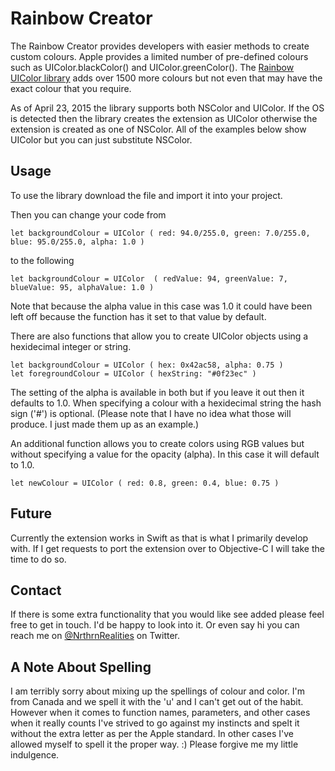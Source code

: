 # Rainbow Creator 

The Rainbow Creator provides developers with easier methods to create custom colours.  Apple provides a limited number of pre-defined colours such as UIColor.blackColor() and UIColor.greenColor().  The [Rainbow UIColor library](https://github.com/NorthernRealities/Rainbow) adds over 1500 more colours but not even that may have the exact colour that you require.  

As of April 23, 2015 the library supports both NSColor and UIColor.  If the OS is detected then the library creates the extension as UIColor otherwise the extension is created as one of NSColor.  All of the examples below show UIColor but you can just substitute NSColor.

## Usage

To use the library download the file and import it into your project.  

Then you can change your code from

	let backgroundColour = UIColor ( red: 94.0/255.0, green: 7.0/255.0, blue: 95.0/255.0, alpha: 1.0 )

to the following

	let backgroundColour = UIColor  ( redValue: 94, greenValue: 7, blueValue: 95, alphaValue: 1.0 )

Note that because the alpha value in this case was 1.0 it could have been left off because the function has it set to that value by default.

There are also functions that allow you to create UIColor objects using a hexidecimal integer or string.

	let backgroundColour = UIColor ( hex: 0x42ac58, alpha: 0.75 )
	let foregroundColour = UIColor ( hexString: "#0f23ec" )
	
The setting of the alpha is available in both but if you leave it out then it defaults to 1.0.  When specifying a colour with a hexidecimal string the hash sign ('#') is optional. (Please note that I have no idea what those will produce.  I just made them up as an example.)

An additional function allows you to create colors using RGB values but without specifying a value for the opacity (alpha).  In this case it will default to 1.0.

	let newColour = UIColor ( red: 0.8, green: 0.4, blue: 0.75 )


## Future

Currently the extension works in Swift as that is what I primarily develop with.  If I get requests to port the extension over to Objective-C I will take the time to do so.  


## Contact

If there is some extra functionality that you would like see added please feel free to get in touch.  I'd be happy to look into it.  Or even say hi you can reach me on [@NrthrnRealities](https://twitter.com/NrthrnRealities) on Twitter.

## A Note About Spelling

I am terribly sorry about mixing up the spellings of colour and color.  I'm from Canada and we spell it with the 'u' and I can't get out of the habit.  However when it comes to function names, parameters, and other cases when it really counts I've strived to go against my instincts and spelt it without the extra letter as per the Apple standard.  In other cases I've allowed myself to spell it the proper way. :)  Please forgive me my little indulgence.